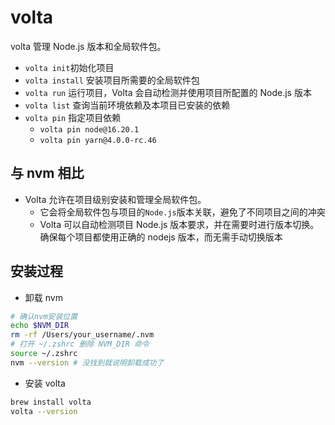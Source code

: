 # volta

volta 管理 Node.js 版本和全局软件包。

- `volta init`初始化项目
- `volta install` 安装项目所需要的全局软件包
- `volta run` 运行项目，Volta 会自动检测并使用项目所配置的 Node.js 版本
- `volta list` 查询当前环境依赖及本项目已安装的依赖
- `volta pin` 指定项目依赖
  - `volta pin node@16.20.1`
  - `volta pin yarn@4.0.0-rc.46`

## 与 nvm 相比

- Volta 允许在项目级别安装和管理全局软件包。
  - 它会将全局软件包与项目的`Node.js`版本关联，避免了不同项目之间的冲突
  - Volta 可以自动检测项目 Node.js 版本要求，并在需要时进行版本切换。确保每个项目都使用正确的 nodejs 版本，而无需手动切换版本

## 安装过程

- 卸载 nvm

```sh
# 确认nvm安装位置
echo $NVM_DIR
rm -rf /Users/your_username/.nvm
# 打开 ~/.zshrc 删除 NVM_DIR 命令
source ~/.zshrc
nvm --version # 没找到就说明卸载成功了
```

- 安装 volta

```sh
brew install volta
volta --version
```
